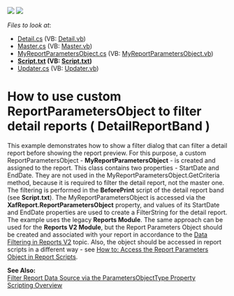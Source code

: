 <!-- default badges list -->
[![](https://img.shields.io/badge/Open_in_DevExpress_Support_Center-FF7200?style=flat-square&logo=DevExpress&logoColor=white)](https://supportcenter.devexpress.com/ticket/details/E1396)
[![](https://img.shields.io/badge/📖_How_to_use_DevExpress_Examples-e9f6fc?style=flat-square)](https://docs.devexpress.com/GeneralInformation/403183)
<!-- default badges end -->
<!-- default file list -->
*Files to look at*:

* [Detail.cs](./CS/WinSample.Module/Detail.cs) (VB: [Detail.vb](./VB/WinSample.Module/Detail.vb))
* [Master.cs](./CS/WinSample.Module/Master.cs) (VB: [Master.vb](./VB/WinSample.Module/Master.vb))
* [MyReportParametersObject.cs](./CS/WinSample.Module/MyReportParametersObject.cs) (VB: [MyReportParametersObject.vb](./VB/WinSample.Module/MyReportParametersObject.vb))
* **[Script.txt](./CS/WinSample.Module/Script.txt) (VB: [Script.txt](./VB/WinSample.Module/Script.txt))**
* [Updater.cs](./CS/WinSample.Module/Updater.cs) (VB: [Updater.vb](./VB/WinSample.Module/Updater.vb))
<!-- default file list end -->
# How to use custom ReportParametersObject to filter detail reports ( DetailReportBand )


<p>This example demonstrates how to show a filter dialog that can filter a detail report before showing the report preview. For this purpose, a custom ReportParametersObject - <strong>MyReportParametersObject</strong> - is created and assigned to the report. This class contains two properties - StartDate and EndDate. They are not used in the MyReportParametersObject.GetCriteria method, because it is required to filter the detail report, not the master one. The filtering is performed in the <strong>BeforePrint</strong> script of the detail report band (see <strong>Script.txt</strong>). The MyReportParametersObject is accessed via the <strong>XafReport.ReportParametersObject</strong> property, and values of its StartDate and EndDate properties are used to create a FilterString for the detail report.<br />The example uses the legacy <strong>Reports Module</strong>. The same approach can be used for the <strong>Reports V2 Module</strong>, but the Report Parameters Object should be created and associated with your report in accordance to the <a href="https://documentation.devexpress.com/eXpressAppFramework/CustomDocument113594.aspx">Data Filtering in Reports V2</a> topic. Also, the object should be accessed in report scripts in a different way - see <a href="https://documentation.devexpress.com/eXpressAppFramework/CustomDocument114451.aspx">How to: Access the Report Parameters Object in Report Scripts</a>.</p>
<p><strong>See Also:</strong><br /> <a href="http://documentation.devexpress.com/#Xaf/CustomDocument2778"><u>Filter Report Data Source via the ParametersObjectType Property</u></a><br /> <a href="http://documentation.devexpress.com/#XtraReports/CustomDocument2615"><u>Scripting Overview</u></a></p>

<br/>


